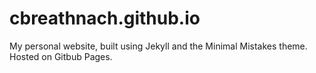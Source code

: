 # cbreathnach.github.io
My personal website, built using Jekyll and the Minimal Mistakes theme. Hosted on Gitbub Pages.
